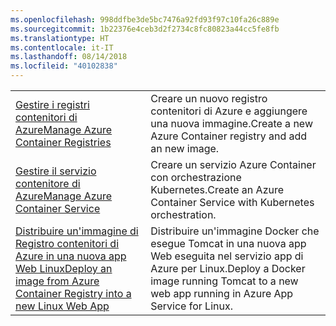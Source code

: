 ```yaml
---
ms.openlocfilehash: 998ddfbe3de5bc7476a92fd93f97c10fa26c889e
ms.sourcegitcommit: 1b22376e4ceb3d2f2734c8fc80823a44cc5fe8fb
ms.translationtype: HT
ms.contentlocale: it-IT
ms.lasthandoff: 08/14/2018
ms.locfileid: "40102838"
---
```

|  |  |
|---------|---------|
| <span data-ttu-id="5ea99-101">[Gestire i registri contenitori di Azure][1]</span><span class="sxs-lookup"><span data-stu-id="5ea99-101">[Manage Azure Container Registries][1]</span></span> | <span data-ttu-id="5ea99-102">Creare un nuovo registro contenitori di Azure e aggiungere una nuova immagine.</span><span class="sxs-lookup"><span data-stu-id="5ea99-102">Create a new Azure Container registry and add an new image.</span></span> | 
| <span data-ttu-id="5ea99-103">[Gestire il servizio contenitore di Azure][2]</span><span class="sxs-lookup"><span data-stu-id="5ea99-103">[Manage Azure Container Service][2]</span></span> | <span data-ttu-id="5ea99-104">Creare un servizio Azure Container con orchestrazione Kubernetes.</span><span class="sxs-lookup"><span data-stu-id="5ea99-104">Create an Azure Container Service with Kubernetes orchestration.</span></span> | 
| <span data-ttu-id="5ea99-105">[Distribuire un'immagine di Registro contenitori di Azure in una nuova app Web Linux][3]</span><span class="sxs-lookup"><span data-stu-id="5ea99-105">[Deploy an image from Azure Container Registry into a new Linux Web App][3]</span></span> | <span data-ttu-id="5ea99-106">Distribuire un'immagine Docker che esegue Tomcat in una nuova app Web eseguita nel servizio app di Azure per Linux.</span><span class="sxs-lookup"><span data-stu-id="5ea99-106">Deploy a Docker image running Tomcat to a new web app running in Azure App Service for Linux.</span></span> | 

[1]: https://azure.microsoft.com/resources/samples/acr-java-manage-azure-container-registry/
[2]: https://azure.microsoft.com/resources/samples/acs-java-manage-azure-container-service/
[3]: https://azure.microsoft.com/resources/samples/app-service-java-deploy-image-from-acr-to-linux/
